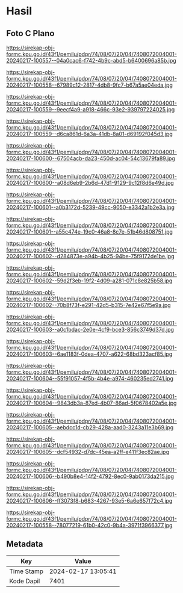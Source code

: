# Hasil

## Foto C Plano

https://sirekap-obj-formc.kpu.go.id/43f1/pemilu/pdpr/74/08/07/20/04/7408072004001-20240217-100557--04a0cac6-f742-4b9c-abd5-b6400696a85b.jpg

https://sirekap-obj-formc.kpu.go.id/43f1/pemilu/pdpr/74/08/07/20/04/7408072004001-20240217-100558--67989c12-2817-4db8-9fc7-b67a5ae04eda.jpg

https://sirekap-obj-formc.kpu.go.id/43f1/pemilu/pdpr/74/08/07/20/04/7408072004001-20240217-100559--9eecf4a9-a918-466c-93e2-939797224025.jpg

https://sirekap-obj-formc.kpu.go.id/43f1/pemilu/pdpr/74/08/07/20/04/7408072004001-20240217-100559--d6ca861d-6a3a-41db-8a01-d69192f045d3.jpg

https://sirekap-obj-formc.kpu.go.id/43f1/pemilu/pdpr/74/08/07/20/04/7408072004001-20240217-100600--67504acb-da23-450d-ac04-54c13679fa89.jpg

https://sirekap-obj-formc.kpu.go.id/43f1/pemilu/pdpr/74/08/07/20/04/7408072004001-20240217-100600--a08d6eb9-2b6d-47d1-9129-9c12f8d6e49d.jpg

https://sirekap-obj-formc.kpu.go.id/43f1/pemilu/pdpr/74/08/07/20/04/7408072004001-20240217-100601--a0b3172d-5239-49cc-9050-e3342a1b2e3a.jpg

https://sirekap-obj-formc.kpu.go.id/43f1/pemilu/pdpr/74/08/07/20/04/7408072004001-20240217-100601--a55c474e-19c0-46a8-8c7e-51b46d808751.jpg

https://sirekap-obj-formc.kpu.go.id/43f1/pemilu/pdpr/74/08/07/20/04/7408072004001-20240217-100602--d284873e-a94b-4b25-94be-75f9172de1be.jpg

https://sirekap-obj-formc.kpu.go.id/43f1/pemilu/pdpr/74/08/07/20/04/7408072004001-20240217-100602--59d2f3eb-19f2-4d09-a281-071c8e825b58.jpg

https://sirekap-obj-formc.kpu.go.id/43f1/pemilu/pdpr/74/08/07/20/04/7408072004001-20240217-100602--70b8f73f-e291-42d5-b315-7e42e67f5e9a.jpg

https://sirekap-obj-formc.kpu.go.id/43f1/pemilu/pdpr/74/08/07/20/04/7408072004001-20240217-100603--a0c1bdac-2e0e-4cf9-bce3-856c3749d37d.jpg

https://sirekap-obj-formc.kpu.go.id/43f1/pemilu/pdpr/74/08/07/20/04/7408072004001-20240217-100603--6ae1183f-0dea-4707-a622-68bd323acf85.jpg

https://sirekap-obj-formc.kpu.go.id/43f1/pemilu/pdpr/74/08/07/20/04/7408072004001-20240217-100604--55f91057-4f5b-4b4e-a974-460235ed2741.jpg

https://sirekap-obj-formc.kpu.go.id/43f1/pemilu/pdpr/74/08/07/20/04/7408072004001-20240217-100604--9843db3a-87ed-4b07-86ad-5f0678402a5e.jpg

https://sirekap-obj-formc.kpu.go.id/43f1/pemilu/pdpr/74/08/07/20/04/7408072004001-20240217-100605--aebdcc1d-cb29-428a-aad0-3243a11e3b69.jpg

https://sirekap-obj-formc.kpu.go.id/43f1/pemilu/pdpr/74/08/07/20/04/7408072004001-20240217-100605--dcf54932-d7dc-45ea-a2ff-e411f3ec82ae.jpg

https://sirekap-obj-formc.kpu.go.id/43f1/pemilu/pdpr/74/08/07/20/04/7408072004001-20240217-100606--b490b8e4-14f2-4792-8ec0-9ab0173da215.jpg

https://sirekap-obj-formc.kpu.go.id/43f1/pemilu/pdpr/74/08/07/20/04/7408072004001-20240217-100606--ff3073f8-b683-4267-93e5-6a6e657f72c4.jpg

https://sirekap-obj-formc.kpu.go.id/43f1/pemilu/pdpr/74/08/07/20/04/7408072004001-20240217-100558--78077219-61b0-42c0-9b4a-3971f3966377.jpg


## Metadata

| Key        | Value               |
| ---------- | ------------------- |
| Time Stamp | 2024-02-17 13:05:41 |
| Kode Dapil | 7401                |



